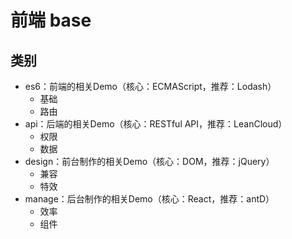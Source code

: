 # 前端 base

## 类别
* es6：前端的相关Demo（核心：ECMAScript，推荐：Lodash）
    * 基础
    * 路由
* api：后端的相关Demo（核心：RESTful API，推荐：LeanCloud）
    * 权限
    * 数据
* design：前台制作的相关Demo（核心：DOM，推荐：jQuery）
    * 兼容
    * 特效
* manage：后台制作的相关Demo（核心：React，推荐：antD）
    * 效率
    * 组件
